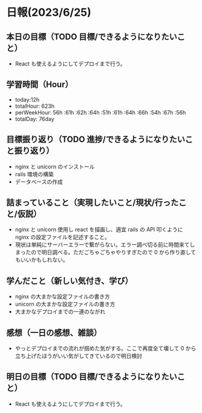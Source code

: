 # 日報(2023/6/25)

## 本日の目標（TODO 目標/できるようになりたいこと）

- React も使えるようにしてデプロイまで行う。

## 学習時間（Hour）

- today:12h
- totalHour: 623h
- perWeekHour: 56h :61h :62h :64h :51h :61h :64h :66h :54h :67h :56h
- totalDay: 76day

## 目標振り返り（TODO 進捗/できるようになりたいこと振り返り）

- nginx と unicorn のインストール
- rails 環境の構築
- データベースの作成

## 詰まっていること（実現したいこと/現状/行ったこと/仮説）

- nginx と unicorn 使用し react を描画し、適宜 rails の API 叩くように nginx の設定ファイルを記述すること。
- 現状は単純にサーバーエラーで繋がらない。エラー調べ切る前に時間来てしまったので明日調べる。ただごちゃごちゃやりすぎたので 0 から作り直してもいいかもしれない。

## 学んだこと（新しい気付き、学び）

- nginx の大まかな設定ファイルの書き方
- unicorn の大まかな設定ファイルの書き方
- 大まかなデプロイまでの一連のながれ

## 感想（一日の感想、雑談）

- やっとデプロイまでの流れが掴めた気がする。ここで再度全て壊して 0 から立ち上げたほうがいい気がしてきているので明日検討

## 明日の目標（TODO 目標/できるようになりたいこと）

- React も使えるようにしてデプロイまで行う。
